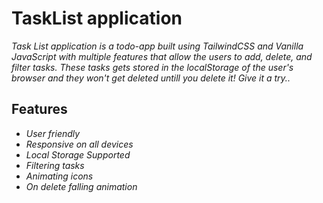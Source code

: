 # TaskList application 
*Task List application is a todo-app built using TailwindCSS and Vanilla JavaScript with multiple features that allow the users to add, delete, and filter tasks. These tasks gets stored in the localStorage of the user's browser and they won't get deleted untill you delete it! Give it a try..*

## **Features**
* *User friendly*
* *Responsive on all devices*
* *Local Storage Supported*
* *Filtering tasks*
* *Animating icons*
* *On delete falling animation*
